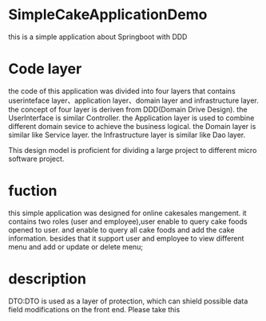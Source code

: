 # SimpleCakeApplicationDemo
this is a simple application about Springboot with DDD 

# Code layer
the code of this application was divided into four layers that contains userinteface layer、application layer、domain layer and infrastructure layer.
the concept of four layer is deriven from DDD(Domain Drive Design).
the UserInterface is similar Controller.
the Application layer is used to combine different domain sevice to achieve the business logical.
the Domain layer is similar like Service layer.
the Infrastructure layer is similar like Dao layer.

This design model is proficient for dividing a large project to different micro software project.

# fuction
this simple application was designed for online cakesales mangement. it contains two roles (user and employee),user enable to query cake foods opened to user. and
enable to query all cake foods and add the cake information. 
besides that it support user and employee to view different menu and add or update or delete menu;

# description
DTO:DTO is used as a layer of protection, which can shield possible data field modifications on the front end. Please take this


